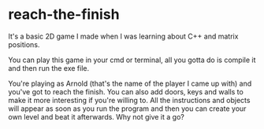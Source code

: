 # reach-the-finish
It's a basic 2D game I made when I was learning about C++ and matrix positions.

You can play this game in your cmd or terminal, all you gotta do is compile it and then run the exe file.

You're playing as Arnold (that's the name of the player I came up with) and you've got to reach the finish. You can also add doors, keys and walls to make it more interesting if you're willing to. All the instructions and objects will appear as soon as you run the program and then you can create your own level and beat it afterwards. Why not give it a go?
